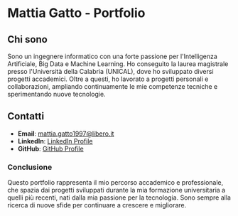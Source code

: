 # Mattia Gatto - Portfolio

## Chi sono
Sono un ingegnere informatico con una forte passione per l'Intelligenza Artificiale, Big Data e Machine Learning. Ho conseguito la laurea magistrale presso l'Università della Calabria (UNICAL), dove ho sviluppato diversi progetti accademici. Oltre a questi, ho lavorato a progetti personali e collaborazioni, ampliando continuamente le mie competenze tecniche e sperimentando nuove tecnologie.

## Contatti
- **Email**: [mattia.gatto1997@libero.it](mailto:mattia.gatto1997@libero.it)
- **LinkedIn**: [LinkedIn Profile](https://www.linkedin.com)
- **GitHub**: [GitHub Profile](https://github.com)

### Conclusione
Questo portfolio rappresenta il mio percorso accademico e professionale, che spazia dai progetti sviluppati durante la mia formazione universitaria a quelli più recenti, nati dalla mia passione per la tecnologia. Sono sempre alla ricerca di nuove sfide per continuare a crescere e migliorare.
